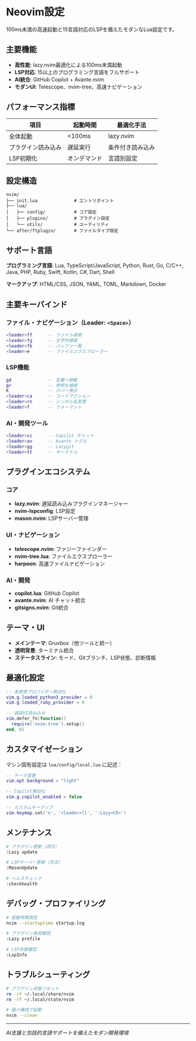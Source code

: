 # Neovim設定

100ms未満の高速起動と15言語対応のLSPを備えたモダンなLua設定です。

## 主要機能

- **高性能**: lazy.nvim最適化による100ms未満起動
- **LSP対応**: 15以上のプログラミング言語をフルサポート
- **AI統合**: GitHub Copilot + Avante.nvim
- **モダンUI**: Telescope、nvim-tree、高速ナビゲーション

## パフォーマンス指標

| 項目               | 起動時間     | 最適化手法       |
| ------------------ | ------------ | ---------------- |
| 全体起動           | <100ms       | lazy.nvim        |
| プラグイン読み込み | 遅延実行     | 条件付き読み込み |
| LSP初期化          | オンデマンド | 言語別設定       |

## 設定構造

```
nvim/
├── init.lua              # エントリポイント
├── lua/
│   ├── config/           # コア設定
│   ├── plugins/          # プラグイン設定
│   └── utils/            # ユーティリティ
└── after/ftplugin/       # ファイルタイプ設定
```

## サポート言語

**プログラミング言語**: Lua, TypeScript/JavaScript, Python, Rust, Go, C/C++, Java, PHP, Ruby, Swift, Kotlin, C#, Dart, Shell

**マークアップ**: HTML/CSS, JSON, YAML, TOML, Markdown, Docker

## 主要キーバインド

### ファイル・ナビゲーション（Leader: `<Space>`）

```lua
<leader>ff      -- ファイル検索
<leader>fg      -- 文字列検索
<leader>fb      -- バッファ一覧
<leader>e       -- ファイルエクスプローラー
```

### LSP機能

```lua
gd              -- 定義へ移動
gr              -- 参照を検索
K               -- ホバー表示
<leader>ca      -- コードアクション
<leader>rn      -- シンボル名変更
<leader>f       -- フォーマット
```

### AI・開発ツール

```lua
<leader>cc      -- Copilot チャット
<leader>av      -- Avante トグル
<leader>gg      -- Lazygit
<leader>tt      -- ターミナル
```

## プラグインエコシステム

### コア

- **lazy.nvim**: 遅延読み込みプラグインマネージャー
- **nvim-lspconfig**: LSP設定
- **mason.nvim**: LSPサーバー管理

### UI・ナビゲーション

- **telescope.nvim**: ファジーファインダー
- **nvim-tree.lua**: ファイルエクスプローラー
- **harpoon**: 高速ファイルナビゲーション

### AI・開発

- **copilot.lua**: GitHub Copilot
- **avante.nvim**: AI チャット統合
- **gitsigns.nvim**: Git統合

## テーマ・UI

- **メインテーマ**: Gruvbox（他ツールと統一）
- **透明背景**: ターミナル統合
- **ステータスライン**: モード、Gitブランチ、LSP状態、診断情報

## 最適化設定

```lua
-- 未使用プロバイダー無効化
vim.g.loaded_python3_provider = 0
vim.g.loaded_ruby_provider = 0

-- 遅延UI読み込み
vim.defer_fn(function()
  require('nvim-tree').setup()
end, 0)
```

## カスタマイゼーション

マシン固有設定は `lua/config/local.lua` に記述：

```lua
-- テーマ変更
vim.opt.background = "light"

-- Copilot無効化
vim.g.copilot_enabled = false

-- カスタムキーマップ
vim.keymap.set('n', '<leader>ll', ':Lazy<CR>')
```

## メンテナンス

```bash
# プラグイン更新（週次）
:Lazy update

# LSPサーバー更新（月次）
:MasonUpdate

# ヘルスチェック
:checkhealth
```

## デバッグ・プロファイリング

```bash
# 起動時間測定
nvim --startuptime startup.log

# プラグイン負荷確認
:Lazy profile

# LSP状態確認
:LspInfo
```

## トラブルシューティング

```bash
# プラグイン状態リセット
rm -rf ~/.local/share/nvim
rm -rf ~/.local/state/nvim

# 最小構成で起動
nvim --clean
```

---

_AI支援と包括的言語サポートを備えたモダン開発環境_
